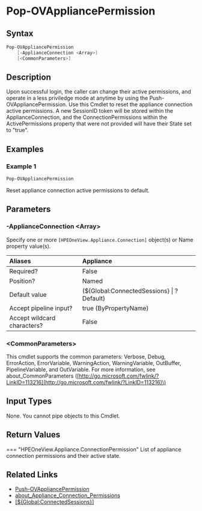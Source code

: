 ﻿---
description: Reset appliance connection active permissions back to login default.
---

# Pop-OVAppliancePermission

## Syntax

```powershell
Pop-OVAppliancePermission
    [-ApplianceConnection <Array>]
    [<CommonParameters>]
```

## Description

Upon successful login, the caller can change their active permissions, and operate in a less priviledge mode at anytime by using the Push-OVAppliancePermission.  Use this Cmdlet to reset the appliance connection active permissions.  A new SessionID token will be stored within the ApplianceConnection, and the ConnectionPermissions within the ActivePermissions property that were not provided will have their State set to "true".

## Examples

###  Example 1 

```powershell
Pop-OVAppliancePermission
```

Reset appliance connection active permissions to default.

## Parameters

### -ApplianceConnection &lt;Array&gt;

Specify one or more `[HPEOneView.Appliance.Connection]` object(s) or Name property value(s).

| Aliases | Appliance |
| :--- | :--- |
| Required? | False |
| Position? | Named |
| Default value | (${Global:ConnectedSessions} &vert; ? Default) |
| Accept pipeline input? | true (ByPropertyName) |
| Accept wildcard characters? | False |

### &lt;CommonParameters&gt;

This cmdlet supports the common parameters: Verbose, Debug, ErrorAction, ErrorVariable, WarningAction, WarningVariable, OutBuffer, PipelineVariable, and OutVariable. For more information, see about\_CommonParameters \([http://go.microsoft.com/fwlink/?LinkID=113216](http://go.microsoft.com/fwlink/?LinkID=113216)\)

## Input Types

None.  You cannot pipe objects to this Cmdlet.


## Return Values

=== "HPEOneView.Appliance.ConnectionPermission"
    List of appliance connection permissions and their active state.
    

## Related Links

* [Push-OVAppliancePermission](push-ovappliancepermission.md)
* [about_Appliance_Connection_Permissions](../../about/about_appliance_connection_permissions.md)
* [[${Global:ConnectedSessions}]](../../about/about_appliance_connections.md)

